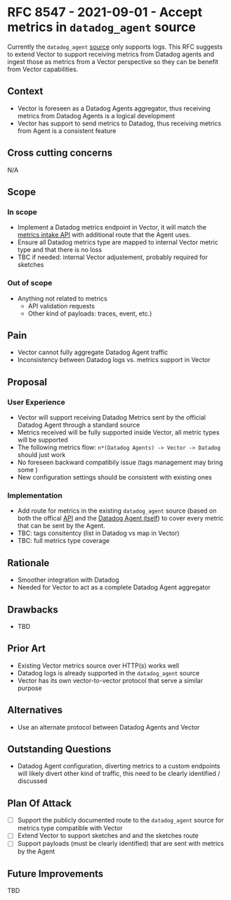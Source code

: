 # RFC 8547 - 2021-09-01 - Accept metrics in `datadog_agent` source

Currently the `datadog_agent` [source](https://vector.dev/docs/reference/configuration/sources/datadog_agent/) only
supports logs. This RFC suggests to extend Vector to support receiving metrics from Datadog agents and ingest those as
metrics from a Vector perspective so they can be benefit from Vector capabilities.

## Context
- Vector is foreseen as a Datadog Agents aggregator, thus receiving metrics from Datadog Agents is a logical development
- Vector has support to send metrics to Datadog, thus receiving metrics from Agent is a consistent feature

## Cross cutting concerns

N/A

## Scope

### In scope

- Implement a Datadog metrics endpoint in Vector, it will match the [metrics intake
  API](https://docs.datadoghq.com/api/latest/metrics/) with additional route that the Agent uses.
- Ensure all Datadog metrics type are mapped to internal Vector metric type and that there is no loss
- TBC if needed: internal Vector adjustement, probably required for sketches

### Out of scope

- Anything not related to metrics
  - API validation requests
  - Other kind of payloads: traces, event, etc.)

## Pain

- Vector cannot fully aggregate Datadog Agent traffic
- Inconsistency between Datadog logs vs. metrics support in Vector

## Proposal

### User Experience

- Vector will support receiving Datadog Metrics sent by the official Datadog Agent through a standard source
- Metrics received will be fully supported inside Vector, all metric types will be supported
- The following metrics flow: `n*(Datadog Agents) -> Vector -> Datadog` should just work
- No foreseen backward compatibily issue (tags management may bring some )
- New configuration settings should be consistent with existing ones

### Implementation

- Add route for metrics in the existing `datadog_agent` source (based on both the offical
  [API](https://docs.datadoghq.com/api/latest/metrics/) and the [Datadog Agent
  itself](https://github.com/DataDog/datadog-agent/blob/main/pkg/forwarder/telemetry.go#L20-L31)) to cover every metric
  that can be sent by the Agent.
- TBC: tags consitentcy (list in Datadog vs map in Vector)
- TBC: full metrics type coverage

## Rationale

- Smoother integration with Datadog
- Needed for Vector to act as a complete Datadog Agent aggregator

## Drawbacks

- TBD

## Prior Art

- Existing Vector metrics source over HTTP(s) works well
- Datadog logs is already supported in the `datadog_agent` source
- Vector has its own vector-to-vector protocol that serve a similar purpose

## Alternatives

- Use an alternate protocol between Datadog Agents and Vector

## Outstanding Questions

- Datadog Agent configuration, diverting metrics to a custom endpoints will likely divert other kind of traffic, this
  need to be clearly identified / discussed

## Plan Of Attack

- [ ] Support the publicly documented route to the `datadog_agent` source for metrics type compatible with Vector
- [ ] Extend Vector to support sketches and and the sketches route
- [ ] Support payloads (must be clearly identified) that are sent with metrics by the Agent

## Future Improvements

TBD
